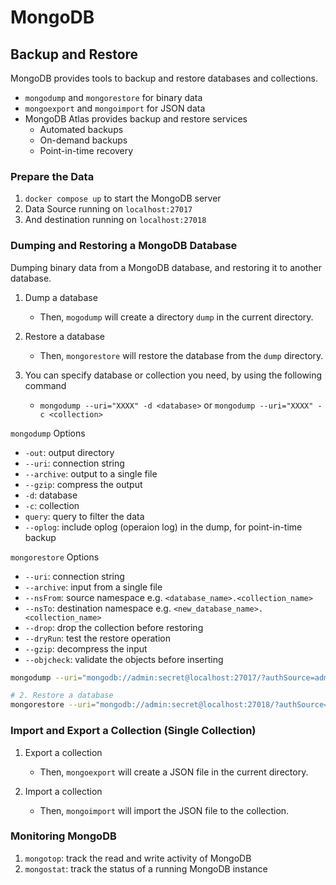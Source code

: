 # MongoDB

## Backup and Restore

MongoDB provides tools to backup and restore databases and collections.

- `mongodump` and `mongorestore` for binary data
- `mongoexport` and `mongoimport` for JSON data
- MongoDB Atlas provides backup and restore services
  - Automated backups
  - On-demand backups
  - Point-in-time recovery

### Prepare the Data

1. `docker compose up` to start the MongoDB server
2. Data Source running on `localhost:27017`
3. And destination running on `localhost:27018`

### Dumping and Restoring a MongoDB Database

Dumping binary data from a MongoDB database, and restoring it to another database.

1. Dump a database
   - Then, `mogodump` will create a directory `dump` in the current directory.

2. Restore a database
   - Then, `mongorestore` will restore the database from the `dump` directory.

3. You can specify database or collection you need, by using the following command
   - `mongodump --uri="XXXX" -d <database>` or `mongodump --uri="XXXX" -c <collection>`

`mongodump` Options

- `-out`: output directory
- `--uri`: connection string
- `--archive`: output to a single file
- `--gzip`: compress the output
- `-d`: database
- `-c`: collection
- `query`: query to filter the data
- `--oplog`: include oplog (operaion log) in the dump, for point-in-time backup

`mongorestore` Options

- `--uri`: connection string
- `--archive`: input from a single file
- `--nsFrom`: source namespace e.g. `<database_name>.<collection_name>`
- `--nsTo`: destination namespace e.g. `<new_database_name>.<collection_name>`
- `--drop`: drop the collection before restoring
- `--dryRun`: test the restore operation
- `--gzip`: decompress the input
- `--objcheck`: validate the objects before inserting

```bash {"id":"01HZPR6NWZ1V9J18DDPG1SSMPM"}
mongodump --uri="mongodb://admin:secret@localhost:27017/?authSource=admin"

# 2. Restore a database
mongorestore --uri="mongodb://admin:secret@localhost:27018/?authSource=admin"
```

### Import and Export a Collection (Single Collection)

1. Export a collection
   - Then, `mongoexport` will create a JSON file in the current directory.

2. Import a collection
   - Then, `mongoimport` will import the JSON file to the collection.

### Monitoring MongoDB

1. `mongotop`: track the read and write activity of MongoDB
2. `mongostat`: track the status of a running MongoDB instance
